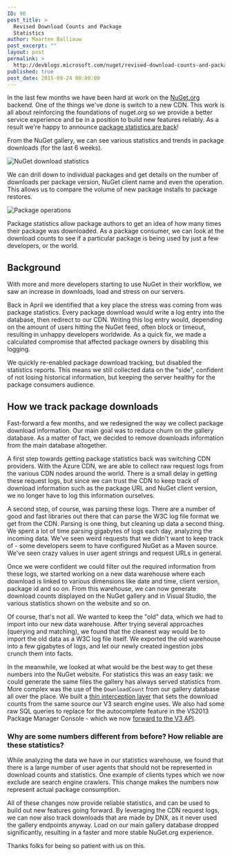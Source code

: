 ```yaml
---
ID: 90
post_title: >
  Revised Download Counts and Package
  Statistics
author: Maarten Balliauw
post_excerpt: ""
layout: post
permalink: >
  http://devblogs.microsoft.com/nuget/revised-download-counts-and-package-statistics/
published: true
post_date: 2015-09-24 00:00:00
---
```

In the last few months we have been hard at work on the [NuGet.org][1] backend. One of the things we've done is switch to a new CDN. This work is all about reinforcing the foundations of nuget.org so we provide a better service experience and be in a position to build new features reliably. As a result we're happy to announce [package statistics are back][2]!

From the NuGet gallery, we can see various statistics and trends in package downloads (for the last 6 weeks).

![NuGet download statistics][3]

We can drill down to individual packages and get details on the number of downloads per package version, NuGet client name and even the operation. This allows us to compare the volume of new package installs to package restores.

![Package operations][4]

Package statistics allow package authors to get an idea of how many times their package was downloaded. As a package consumer, we can look at the download counts to see if a particular package is being used by just a few developers, or the world.

## Background

With more and more developers starting to use NuGet in their workflow, we saw an increase in downloads, load and stress on our servers.

Back in April we identified that a key place the stress was coming from was package statistics. Every package download would write a log entry into the database, then redirect to our CDN. Writing this log entry would, depending on the amount of users hitting the NuGet feed, often block or timeout, resulting in unhappy developers worldwide. As a quick fix, we made a calculated compromise that affected package owners by disabling this logging.

We quickly re-enabled package download tracking, but disabled the statistics reports. This means we still collected data on the "side", confident of not losing historical information, but keeping the server healthy for the package consumers audience.

## How we track package downloads

Fast-forward a few months, and we redesigned the way we collect package download information. Our main goal was to reduce churn on the gallery database. As a matter of fact, we decided to remove downloads information from the main database altogether.

A first step towards getting package statistics back was switching CDN providers. With the Azure CDN, we are able to collect raw request logs from the various CDN nodes around the world. There is a small delay in getting these request logs, but since we can trust the CDN to keep track of download information such as the package URL and NuGet client version, we no longer have to log this information ourselves.

A second step, of course, was parsing these logs. There are a number of good and fast libraries out there that can parse the W3C log file format we get from the CDN. Parsing is one thing, but cleaning up data a second thing. We spent a lot of time parsing gigabytes of logs each day, analyzing the incoming data. We've seen weird requests that we didn't want to keep track of - some developers seem to have configured NuGet as a Maven source. We've seen crazy values in user agent strings and request URLs in general.

Once we were confident we could filter out the required information from these logs, we started working on a new data warehouse where each download is linked to various dimensions like date and time, client version, package id and so on. From this warehouse, we can now generate download counts displayed on the NuGet gallery and in Visual Studio, the various statistics shown on the website and so on.

Of course, that's not all. We wanted to keep the "old" data, which we had to import into our new data warehouse. After trying several approaches (querying and matching), we found that the cleanest way would be to import the old data as a W3C log file itself. We exported the old warehouse into a few gigabytes of logs, and let our newly created ingestion jobs crunch them into facts.

In the meanwhile, we looked at what would be the best way to get these numbers into the NuGet website. For statistics this was an easy task: we could generate the same files the gallery has always served statistics from. More complex was the use of the `DownloadCount` from our gallery database all over the place. We built a [thin interception layer][5] that sets the download counts from the same source our V3 search engine uses. We also had some raw SQL queries to replace for the autocomplete feature in the VS2013 Package Manager Console - which we now [forward to the V3 API][6].

### Why are some numbers different from before? How reliable are these statistics?

While analyzing the data we have in our statistics warehouse, we found that there is a large number of user agents that should not be represented in download counts and statistics. One example of clients types which we now exclude are search engine crawlers. This change makes the numbers now represent actual package consumption.

All of these changes now provide reliable statistics, and can be used to build out new features going forward. By leveraging the CDN request logs, we can now also track downloads that are made by DNX, as it never used the gallery endpoints anyway. Load on our main gallery database dropped significantly, resulting in a faster and more stable NuGet.org experience.

Thanks folks for being so patient with us on this.

 [1]: https://nuget.org
 [2]: https://www.nuget.org/stats
 [3]: https://devblogs.microsoft.com/nuget/wp-content/uploads/sites/49/2019/05/download-stats.png
 [4]: https://devblogs.microsoft.com/nuget/wp-content/uploads/sites/49/2019/05/operations-for-package.png
 [5]: https://github.com/NuGet/NuGetGallery/commit/dca16252946f0728677b8a5f344b95721f79d5ac
 [6]: https://github.com/NuGet/NuGetGallery/commit/764ce67c1680df04ee570c9156eaac9d20cb5550